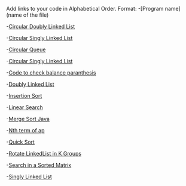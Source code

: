 Add links to your code in Alphabetical Order.
Format:
-[Program name](name of the file)

-[Circular Doubly Linked List](CircularDList.java)

-[Circular Singly Linked List](CircularSList.java)

-[Circular Queue](CircularQueue.java)

-[Circular Singly Linked List](CircularSList.java)  

-[Code to check balance paranthesis](Bracket.java)

-[Doubly Linked List](DList.java)

-[Insertion Sort](Insertion_Sort.java)

-[Linear Search](LinearSearch.java)

-[Merge Sort Java](MergeSort.java)

-[Nth term of ap](nth_term_of_ap.java)

-[Quick Sort](quick_sort.java)   

-[Rotate LinkedList in K Groups](RotateLinkedListKGroups.java)

-[Search in a Sorted Matrix](MatrixSearch.java)

-[Singly Linked List](SList.java)


